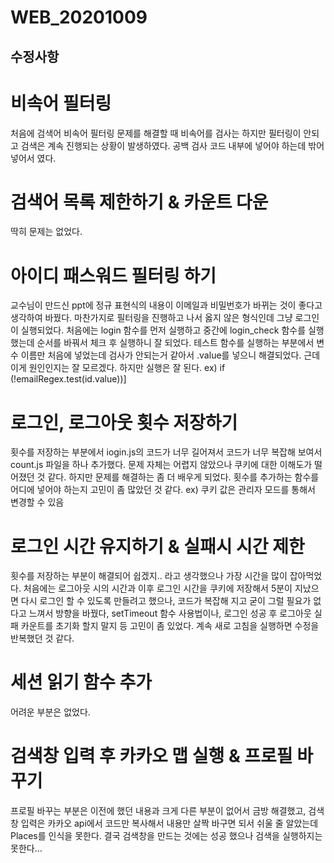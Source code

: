 # WEB_20201009

## 수정사항
# 비속어 필터링

처음에 검색어 비속어 필터링 문제를 해결할 때 비속어를 검사는 하지만 필터링이 안되고 검색은 계속 진행되는 상황이 발생하였다.
공백 검사 코드 내부에 넣어야 하는데 밖어 넣어서 였다.

# 검색어 목록 제한하기 & 카운트 다운

딱히 문제는 없었다.

# 아이디 패스워드 필터링 하기

교수님이 만드신 ppt에 정규 표현식의 내용이 이메일과 비밀번호가 바뀌는 것이 좋다고 생각하여 바꿨다.
마찬가지로 필터링을 진행하고 나서 옳지 않은 형식인데 그냥 로그인이 실행되었다. 
처음에는 login 함수를 먼저 실행하고 중간에 login_check 함수를 실행 했는데 순서를 바꿔서 체크 후 실행하니 잘 되었다.
테스트 함수를 실행하는 부분에서 변수 이름만 처음에 넣었는데 검사가 안되는거 같아서 .value를 넣으니 해결되었다. 
근데 이게 원인인지는 잘 모르겠다. 하지만 실행은 잘 된다.
ex) if (!emailRegex.test(id.value))]

# 로그인, 로그아웃 횟수 저장하기

횟수를 저장하는 부분에서 iogin.js의 코드가 너무 길어져서 코드가 너무 복잡해 보여서 count.js 파일을 하나 추가했다.
문제 자체는 어렵지 않았으나 쿠키에 대한 이해도가 떨어졌던 것 같다. 하지만 문제를 해결하는 좀 더 배우게 되었다.
횟수를 추가하는 함수를 어디에 넣어야 하는지 고민이 좀 많았던 것 같다.
ex) 쿠키 값은 관리자 모드를 통해서 변경할 수 있음

# 로그인 시간 유지하기 & 실패시 시간 제한

횟수를 저장하는 부분이 해결되어 쉽겠지.. 라고 생각했으나 가장 시간을 많이 잡아먹었다.
처음에는 로그아웃 시의 시간과 이후 로그인 시간을 쿠키에 저장해서 5분이 지났으면 다시 로그인 할 수 있도록 만들려고 했으나,
코드가 복잡해 지고 굳이 그럴 필요가 없다고 느껴서 방향을 바꿨다,
setTimeout 함수 사용법이나, 로그인 성공 후 로그아웃 실패 카운트를 초기화 할지 말지 등 고민이 좀 있었다.
계속 새로 고침을 실행하면 수정을 반복했던 것 같다.

# 세션 읽기 함수 추가

어려운 부분은 없었다.

# 검색창 입력 후 카카오 맵 실행 & 프로필 바꾸기

프로필 바꾸는 부분은 이전에 했던 내용과 크게 다른 부분이 없어서 금방 해결했고,
검색창 입력은 카카오 api에서 코드만 복사해서 내용만 살짝 바구면 되서 쉬울 줄 알았는데 Places를 인식을 못한다.
결국 검색창을 만드는 것에는 성공 했으나 검색을 실행하지는 못한다...